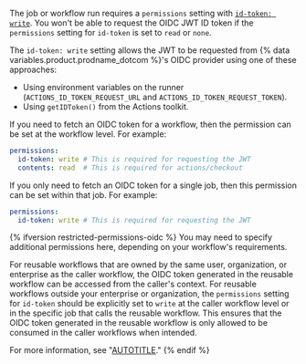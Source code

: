 The job or workflow run requires a `permissions` setting with [`id-token: write`](/actions/security-guides/automatic-token-authentication#permissions-for-the-github_token). You won't be able to request the OIDC JWT ID token if the `permissions` setting for `id-token` is set to `read` or `none`.

The `id-token: write` setting allows the JWT to be requested from {% data variables.product.prodname_dotcom %}'s OIDC provider using one of these approaches:

- Using environment variables on the runner (`ACTIONS_ID_TOKEN_REQUEST_URL` and `ACTIONS_ID_TOKEN_REQUEST_TOKEN`).
- Using `getIDToken()` from the Actions toolkit.

If you need to fetch an OIDC token for a workflow, then the permission can be set at the workflow level. For example:

```yaml copy
permissions:
  id-token: write # This is required for requesting the JWT
  contents: read  # This is required for actions/checkout
```

If you only need to fetch an OIDC token for a single job, then this permission can be set within that job. For example:

```yaml copy
permissions:
  id-token: write # This is required for requesting the JWT
```

{% ifversion restricted-permissions-oidc %}
You may need to specify additional permissions here, depending on your workflow's requirements.

For reusable workflows that are owned by the same user, organization, or enterprise as the caller workflow, the OIDC token generated in the reusable workflow can be accessed from the caller's context.
For reusable workflows outside your enterprise or organization, the `permissions` setting for `id-token` should be explicitly set to `write` at the caller workflow level or in the specific job that calls the reusable workflow.
This ensures that the OIDC token generated in the reusable workflow is only allowed to be consumed in the caller workflows when intended.

For more information, see "[AUTOTITLE](/actions/using-workflows/reusing-workflows)."
{% endif %}
